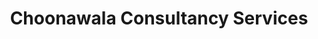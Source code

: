 ---
title: "Choonawala Consultancy Services"
url: /karachi/choonawala-consultancy-services/
shop: shop
---